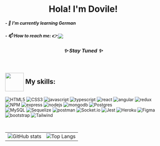 
<h1 align="center"><strong  align="center"> Hola! I'm Dovile! </strong></h1>

<!--
**doviletumaite/doviletumaite** is a ✨ _special_ ✨ repository because its `README.md` (this file) appears on your GitHub profile.

Here are some ideas to get you started:
-->

##### - 🌱 I’m currently learning German 
##### - 📫 How to reach me: 👉<a href="https://www.linkedin.com/in/dovile-tumaite-24b952197/" target="_blank">  <img src="https://img.shields.io/badge/LinkedIn-0077B5?style=for-the-badge&logo=linkedin&logoColor=white" align="center"/></a>


### <p align="center"><i> ✨ Stay Tuned ✨ </i></p>
  
  <br />

## <img src="https://media2.giphy.com/media/2UuHBoE4vxcJvBgTMU/giphy.gif?cid=ecf05e4772wk9fnaxgthqwqptuwd8k8tqxbone8doet2atui&rid=giphy.gif&ct=s" width="60" align="center"/> My skills: 

![HTML5](https://img.shields.io/badge/HTML-239120?style=for-the-badge&logo=html5&logoColor=white&label=%20)
![CSS3](https://img.shields.io/badge/CSS-239120?&style=for-the-badge&logo=css3&logoColor=white&label=%20)
![javascript](https://img.shields.io/badge/JavaScript-F7DF1E?style=for-the-badge&logo=javascript&logoColor=black&label=%20)
![typescript](https://img.shields.io/badge/TypeScript-007ACC?style=for-the-badge&logo=typescript&logoColor=white&label=%20)
![react](https://img.shields.io/badge/React-20232A?style=for-the-badge&logo=react&logoColor=61DAFB&label=%20)
![angular](https://img.shields.io/badge/Angular-DD0031?style=for-the-badge&logo=angular&logoColor=white&label=%20)
![redux](https://img.shields.io/badge/Redux-593D88?style=for-the-badge&logo=redux&logoColor=white&label=%20)
![NPM](https://img.shields.io/badge/NPM-%23000000.svg?style=for-the-badge&logo=npm&logoColor=white&label=%20)
![express](https://img.shields.io/badge/Express.js-404D59?style=for-the-badge&logo=express&logoColor=white&label=%20)
![nodejs](https://img.shields.io/badge/Node.js-43853D?style=for-the-badge&logo=node.js&logoColor=white&label=%20)
![mongodb](https://img.shields.io/badge/MongoDB-4EA94B?style=for-the-badge&logo=mongodb&logoColor=white&label=%20)
![Postgres](https://img.shields.io/badge/Postgres-%23316192.svg?style=for-the-badge&logo=postgresql&logoColor=white&label=%20)  
![MySQL](https://img.shields.io/badge/mysql-%2300f.svg?style=for-the-badge&logo=mysql&logoColor=white&label=%20)
![Sequelize](https://img.shields.io/badge/Sequelize-52B0E7?style=for-the-badge&logo=Sequelize&logoColor=white&label=%20)
![postman](https://img.shields.io/badge/Postman-FF6C37?style=for-the-badge&logo=postman&logoColor=white&label=%20)
![Socket.io](https://img.shields.io/badge/Socket.io-black?style=for-the-badge&logo=socket.io&badgeColor=010101&label=%20)
![Jest](https://img.shields.io/badge/-jest-%23C21325?style=for-the-badge&logo=jest&logoColor=white&label=%20)
![Heroku](https://img.shields.io/badge/heroku-%23430098.svg?style=for-the-badge&logo=heroku&logoColor=white&label=%20)
![Figma](https://img.shields.io/badge/figma-%23830078.svg?style=for-the-badge&logo=figma&logoColor=white&label=%20)
![bootstrap](https://img.shields.io/badge/bootstrap-%23563D7C.svg?style=for-the-badge&logo=bootstrap&logoColor=white&label=%20)
![Tailwind](https://img.shields.io/badge/Tailwind_CSS-38B2AC?style=for-the-badge&logo=tailwind-css&logoColor=white&label=%20)

<br />

<div align="center">
  <table>
    <tr>
      <td><img src="https://github-readme-stats.vercel.app/api?username=doviletumaite&show_icons=true&theme=radical&cache_seconds=1800" alt="GitHub stats" /></td>
      <td><img src="https://github-readme-stats.vercel.app/api/top-langs/?username=doviletumaite&langs_count=8&theme=radical&cache_seconds=1800" alt="Top Langs" /></td>
    </tr>
  </table>
</div>





